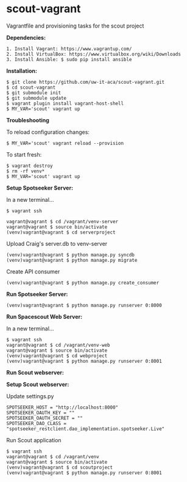 # scout-vagrant
Vagrantfile and provisioning tasks for the scout project

**Dependencies:**

    1. Install Vagrant: https://www.vagrantup.com/
    2. Install VirtualBox: https://www.virtualbox.org/wiki/Downloads
    3. Install Ansible: $ sudo pip install ansible

**Installation:**

    $ git clone https://github.com/uw-it-aca/scout-vagrant.git
    $ cd scout-vagrant
    $ git submodule init
    $ git submodule update
    $ vagrant plugin install vagrant-host-shell
    $ MY_VAR='scout' vagrant up

**Troubleshooting**

To reload configuration changes:

    $ MY_VAR='scout' vagrant reload --provision

To start fresh:

    $ vagrant destroy
    $ rm -rf venv*
    $ MY_VAR='scout' vagrant up

**Setup Spotseeker Server:**

In a new terminal...    

    $ vagrant ssh

    vagrant@vagrant $ cd /vagrant/venv-server
    vagrant@vagrant $ source bin/activate
    (venv)vagrant@vagrant $ cd serverproject

Upload Craig's server.db to venv-server

    (venv)vagrant@vagrant $ python manage.py syncdb
    (venv)vagrant@vagrant $ python manage.py migrate

Create API consumer

    (venv)vagrant@vagrant $ python manage.py create_consumer

**Run Spotseeker Server:**    

    (venv)vagrant@vagrant $ python manage.py runserver 0:8000

**Run Spacescout Web Server:**

In a new terminal...    

    $ vagrant ssh
    vagrant@vagrant $ cd /vagrant/venv-web
    vagrant@vagrant $ source bin/activate
    (venv)vagrant@vagrant $ cd webproject
    (venv)vagrant@vagrant $ python manage.py runserver 0:8001

**Run Scout webserver:**

**Setup Scout webserver:**

Update settings.py

    SPOTSEEKER_HOST = "http://localhost:8000"
    SPOTSEEKER_OAUTH_KEY = ""
    SPOTSEEKER_OAUTH_SECRET = ""
    SPOTSEEKER_DAO_CLASS = "spotseeker_restclient.dao_implementation.spotseeker.Live"

Run Scout application

    $ vagrant ssh
    vagrant@vagrant $ cd /vagrant/venv
    vagrant@vagrant $ source bin/activate
    (venv)vagrant@vagrant $ cd scoutproject
    (venv)vagrant@vagrant $ python manage.py runserver 0:8001
